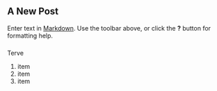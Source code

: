 ## A New Post

Enter text in [Markdown](http://daringfireball.net/projects/markdown/). Use the toolbar above, or click the **?** button for formatting help.
###
Terve
1. item
2. item
3. item


